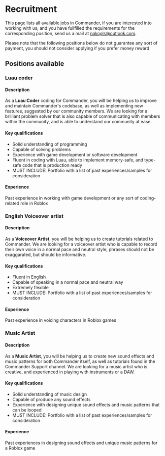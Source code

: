 # Recruitment

This page lists all available jobs in Commander, if you are interested into working with us, and you have fullfilled the requirements for the corresponding position, send us a mail at [nakogls@outlook.com](mailto:nakogls@outlook.com).

Please note that the following positions below do not guarantee any sort of payment, you should not consider applying if you prefer money reward.

## Positions available

### Luau coder
#### Description

As a **Luau Coder** coding for Commander, you will be helping us to improve and maintain Commander's codebase, as well as implementing new features, suggested by our community members. We are looking for a brilliant problem solver that is also capable of communicating with members within the community, and is able to understand our community at ease.
#### Key qualifications

- Solid understanding of programming
- Capable of solving problems
- Experience with game development or software development
- Fluent in coding with Luau, able to implement memory-safe, and type-safe code that is production ready
- MUST INCLUDE: Portfolio with a list of past experiences/samples for consideration
#### Experience

Past experience in working with game development or any sort of coding-related role in Roblox

### English Voiceover artist
#### Description

As a **Voiceover Artist**, you will be helping us to create tutorials related to Commander. We are looking for a voiceover artist who is capable to record their own voice in a normal pace and neutral style, phrases should not be exaggarated, but should be informative.

#### Key qualifications

- Fluent in English
- Capable of speaking in a normal pace and neutral way
- Extremely flexible
- MUST INCLUDE: Portfolio with a list of past experiences/samples for consideration
#### Experience

Past experience in voicing characters in Roblox games

### Music Artist
#### Description

As a **Music Artist**, you will be helping us to create new sound effects and music patterns for both Commander itself, as well as tutorials found in the Commander Support channel. We are looking for a music artist who is creative, and experienced in playing with instruments or a DAW.

#### Key qualifications

- Solid understanding of music design
- Capable of produce any sound effects
- Experience with designing unique sound effects and music patterns that can be looped
- MUST INCLUDE: Portfolio with a list of past experiences/samples for consideration
#### Experience

Past experiences in designing sound effects and unique music patterns for a Roblox game